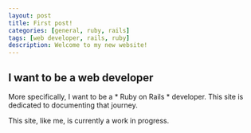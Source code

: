 ```yaml
---
layout: post
title: First post!
categories: [general, ruby, rails]
tags: [web developer, rails, ruby]
description: Welcome to my new website!
---
```


## I want to be a web developer ##

More specifically, I want to be a * Ruby on Rails * developer. This site is dedicated to documenting that journey.

This site, like me, is currently a work in progress.

